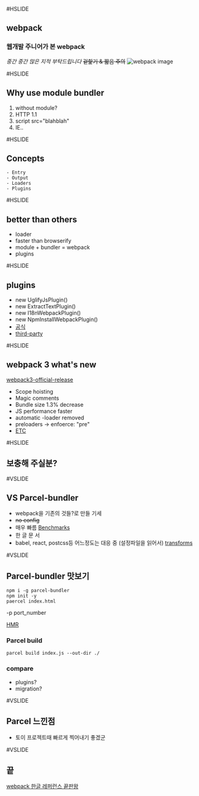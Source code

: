 #HSLIDE
## webpack
### 웹개발 주니어가 본 webpack
*중간 중간 많은 지적 부탁드립니다*
~~겉핥기 & 짧음 주의~~
![webpack image](https://webpack.github.io/assets/what-is-webpack.png)


#HSLIDE
## Why use module bundler
1. without module?
2. HTTP 1.1
3. script src="blahblah"
4. IE..

#HSLIDE
## Concepts
    - Entry
    - Output
    - Loaders
    - Plugins

#HSLIDE
## better than others
 - loader
 - faster than browserify
 - module + bundler = webpack
 - plugins

#HSLIDE
## plugins
 - new UglifyJsPlugin()
 - new ExtractTextPlugin()
 - new I18nWebpackPlugin()
 - new NpmInstallWebpackPlugin()
 - [공식](https://webpack.js.org/plugins/)
 - [third-party](https://github.com/webpack-contrib/awesome-webpack#webpack-plugins)

#HSLIDE
## webpack 3 what's new
[webpack3-official-release](https://medium.com/webpack/webpack-3-official-release-15fd2dd8f07b)
- Scope hoisting
- Magic comments
- Bundle size 1.3% decrease
- JS performance faster
- automatic -loader removed
- preloaders -> enfoerce: "pre"
- [ETC](https://webpack.js.org/guides/migrating/)


#HSLIDE
## 보충해 주실분?

#VSLIDE
## VS Parcel-bundler
- webpack을 기존의 것들?로 만들 기세
- ~~no config~~
- 매우 빠름 [Benchmarks](https://www.npmjs.com/package/parcel-bundler#benchmarks)
- 한 글 문 서
- babel, react, postcss등 어느정도는 대응 중 (설정파일을 읽어서) [transforms](https://parceljs.org/transforms.html)

#VSLIDE
## Parcel-bundler 맛보기
```
npm i -g parcel-bundler
npm init -y
paercel index.html
```
-p port_number

[HMR](https://parceljs.org/hmr.html)

### Parcel build
```
parcel build index.js --out-dir ./
```
### compare
- plugins?
- migration?

#VSLIDE
## Parcel 느낀점
 - 토이 프로젝트때 빠르게 찍어내기 좋겠군

#VSLIDE
## 끝
[webpack 한글 레퍼런스 끝판왕](https://hyunseob.github.io/2017/03/21/webpack2-beginners-guide/)



